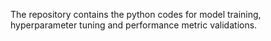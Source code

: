 The repository contains the python codes for model training, hyperparameter tuning and performance metric validations.
